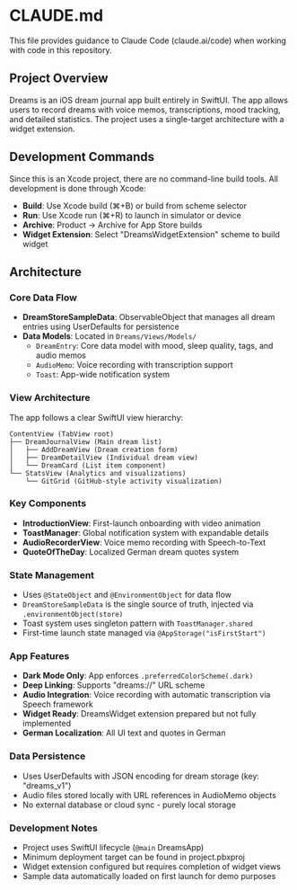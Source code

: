 # CLAUDE.md

This file provides guidance to Claude Code (claude.ai/code) when working with code in this repository.

## Project Overview

Dreams is an iOS dream journal app built entirely in SwiftUI. The app allows users to record dreams with voice memos, transcriptions, mood tracking, and detailed statistics. The project uses a single-target architecture with a widget extension.

## Development Commands

Since this is an Xcode project, there are no command-line build tools. All development is done through Xcode:

- **Build**: Use Xcode build (⌘+B) or build from scheme selector
- **Run**: Use Xcode run (⌘+R) to launch in simulator or device
- **Archive**: Product → Archive for App Store builds
- **Widget Extension**: Select "DreamsWidgetExtension" scheme to build widget

## Architecture

### Core Data Flow
- **DreamStoreSampleData**: ObservableObject that manages all dream entries using UserDefaults for persistence
- **Data Models**: Located in `Dreams/Views/Models/`
  - `DreamEntry`: Core data model with mood, sleep quality, tags, and audio memos
  - `AudioMemo`: Voice recording with transcription support
  - `Toast`: App-wide notification system

### View Architecture
The app follows a clear SwiftUI view hierarchy:

```
ContentView (TabView root)
├── DreamJournalView (Main dream list)
│   ├── AddDreamView (Dream creation form)
│   ├── DreamDetailView (Individual dream view)
│   └── DreamCard (List item component)
└── StatsView (Analytics and visualizations)
    └── GitGrid (GitHub-style activity visualization)
```

### Key Components
- **IntroductionView**: First-launch onboarding with video animation
- **ToastManager**: Global notification system with expandable details
- **AudioRecorderView**: Voice memo recording with Speech-to-Text
- **QuoteOfTheDay**: Localized German dream quotes system

### State Management
- Uses `@StateObject` and `@EnvironmentObject` for data flow
- `DreamStoreSampleData` is the single source of truth, injected via `.environmentObject(store)`
- Toast system uses singleton pattern with `ToastManager.shared`
- First-time launch state managed via `@AppStorage("isFirstStart")`

### App Features
- **Dark Mode Only**: App enforces `.preferredColorScheme(.dark)`
- **Deep Linking**: Supports "dreams://" URL scheme
- **Audio Integration**: Voice recording with automatic transcription via Speech framework
- **Widget Ready**: DreamsWidget extension prepared but not fully implemented
- **German Localization**: All UI text and quotes in German

### Data Persistence
- Uses UserDefaults with JSON encoding for dream storage (key: "dreams_v1")
- Audio files stored locally with URL references in AudioMemo objects
- No external database or cloud sync - purely local storage

### Development Notes
- Project uses SwiftUI lifecycle (`@main` DreamsApp)
- Minimum deployment target can be found in project.pbxproj
- Widget extension configured but requires completion of widget views
- Sample data automatically loaded on first launch for demo purposes